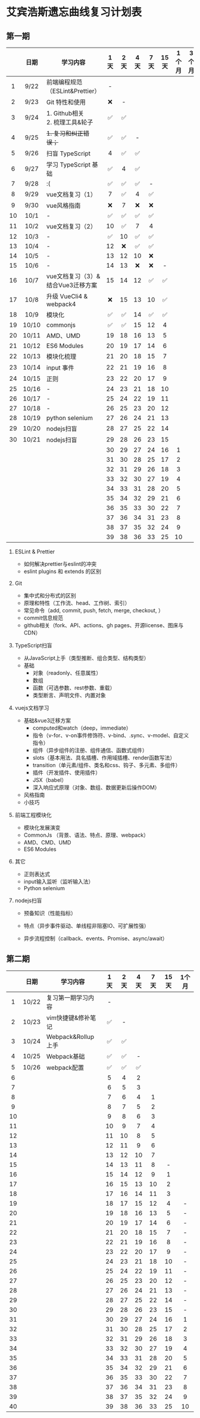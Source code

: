 # 艾宾浩斯遗忘曲线复习计划表

## 第一期

|      | 日期  | 学习内容                             | 1天  | 2天  | 4天  | 7天  | 15天 | 1个月 | 3个月 |
| :--: | :---: | ------------------------------------ | :--: | :--: | :--: | :--: | :--: | :---: | :---: |
|  1   | 9/22  | 前端编程规范（ESLint&Prettier）      |  -   |      |      |      |      |       |       |
|  2   | 9/23  | Git 特性和使用                       |  ❌   |  -   |      |      |      |       |       |
|  3   | 9/24  | 1. Github相关<br />2. 梳理工具&轮子  |  ✅   |  ✅   |      |      |      |       |       |
|  4   | 9/25  | <strike>1. 复习和纠正错误；</strike> |  ✅   |  ✅   |  -   |      |      |       |       |
|  5   | 9/26  | 扫盲 TypeScript                      |  4   |  ✅   |  ✅   |      |      |       |       |
|  6   | 9/27  | 学习 TypeScript 基础                 |  ✅   |  4   |  ✅   |      |      |       |       |
|  7   | 9/28  | :(                                   |  ✅   |  ✅   |  ✅   |  -   |      |       |       |
|  8   | 9/29  | vue文档复习（1）                     |  7   |  ✅   |  4   |  ✅   |      |       |       |
|  9   | 9/30  | vue风格指南                          |  ❌   |  7   |  ❌   |  ❌   |      |       |       |
|  10  | 10/1  | -                                    |  ✅   |  ✅   |  ✅   |  ✅   |      |       |       |
|  11  | 10/2  | vue文档复习（2）                     |  10  |  ✅   |  7   |  4   |      |       |       |
|  12  | 10/3  | -                                    |  ✅   |  10  |  ✅   |  ✅   |      |       |       |
|  13  | 10/4  | -                                    |  12  |  ❌   |  ✅   |  ✅   |      |       |       |
|  14  | 10/5  | -                                    |  13  |  12  |  10  |  ❌   |      |       |       |
|  15  | 10/6  | -                                    |  14  |  13  |  ❌   |  ❌   |  -   |       |       |
|  16  | 10/7  | vue文档复习（3）&结合Vue3迁移方案    |  15  |  14  |  12  |  ✅   |  ✅   |       |       |
|  17  | 10/8  | 升级 VueCli4 & webpack4              |  ❌   |  15  |  13  |  10  |  ✅   |       |       |
|  18  | 10/9  | 模块化                               |  ✅   |  ✅   |  14  |  ✅   |  ✅   |       |       |
|  19  | 10/10 | commonjs                             |  ✅   |  ✅   |  15  |  12  |  4   |       |       |
|  20  | 10/11 | AMD、UMD                             |  19  |  18  |  16  |  13  |  5   |       |       |
|  21  | 10/12 | ES6 Modules                          |  20  |  19  |  17  |  14  |  6   |       |       |
|  22  | 10/13 | 模块化梳理                           |  21  |  20  |  18  |  15  |  7   |       |       |
|  23  | 10/14 | input 事件                           |  22  |  21  |  19  |  16  |  8   |       |       |
|  24  | 10/15 | 正则                                 |  23  |  22  |  20  |  17  |  9   |       |       |
|  25  | 10/16 | -                                    |  24  |  23  |  21  |  18  |  10  |       |       |
|  26  | 10/17 | -                                    |  25  |  24  |  22  |  19  |  11  |       |       |
|  27  | 10/18 | -                                    |  26  |  25  |  23  |  20  |  12  |       |       |
|  28  | 10/19 | python selenium                      |  27  |  26  |  24  |  21  |  13  |       |       |
|  29  | 10/20 | nodejs扫盲                           |  28  |  27  |  25  |  22  |  14  |       |       |
|  30  | 10/21 | nodejs扫盲                           |  29  |  28  |  26  |  23  |  15  |       |       |
|      |       |                                      |  30  |  29  |  27  |  24  |  16  |   1   |       |
|      |       |                                      |  31  |  30  |  28  |  25  |  17  |   2   |       |
|      |       |                                      |  32  |  31  |  29  |  26  |  18  |   3   |       |
|      |       |                                      |  33  |  32  |  30  |  27  |  19  |   4   |       |
|      |       |                                      |  34  |  33  |  31  |  28  |  20  |   5   |       |
|      |       |                                      |  35  |  34  |  32  |  29  |  21  |   6   |       |
|      |       |                                      |  36  |  35  |  33  |  30  |  22  |   7   |       |
|      |       |                                      |  37  |  36  |  34  |  31  |  23  |   8   |       |
|      |       |                                      |  38  |  37  |  35  |  32  |  24  |   9   |       |
|      |       |                                      |  39  |  38  |  36  |  33  |  25  |  10   |       |

1. ESLint & Prettier 

   - 如何解决prettier与eslint的冲突
   - eslint plugins 和 extends 的区别

2. Git

   - 集中式和分布式的区别
   - 原理和特性（工作流、head、工作树、索引）
   - 常见命令（add, commit, push, fetch, merge, checkout, ）
   - commit信息规范
   - github相关（fork、API、actions、gh pages、开源license、图床与CDN）

3. TypeScript扫盲

   - 从JavaScript上手（类型推断、组合类型、结构类型）
   - 基础
     - 对象（readonly、任意属性）
     - 数组
     - 函数（可选参数、rest参数、重载）
     - 类型断言、声明文件、内置对象

4. vuejs文档学习

   - 基础&vue3迁移方案
     - computed和watch（deep，immediate）
     - 指令（v-for、v-on事件修饰符、v-bind、.sync、v-model、自定义指令）
     - 组件（异步组件的注册、组件通信、函数式组件）
     - slots（基本用法、具名插槽、作用域插槽、render函数写法）
     - transition（单元素/组件、类名和css、钩子、多元素、多组件）
     - 插件（开发插件、使用插件）
     - JSX（babel）
     - 深入响应式原理（对象、数组、数据更新后操作DOM）
   - 风格指南
   - 小技巧

5. 前端工程模块化

   - 模块化发展演变
   - CommonJs （背景、语法、特点、原理、webpack）
   - AMD、CMD、UMD
   - ES6 Modules

6. 其它

   - 正则表达式
   - input输入监听（监听输入法）
   - Python selenium

7. nodejs扫盲

   - 预备知识（性能指标）
   - 特点（异步事件驱动、单线程非阻塞IO、可扩展性强）

   - 异步流程控制（callback、events、Promise、async/await）

## 第二期

|      | 日期  | 学习内容           | 1天  | 2天  | 4天  | 7天  | 15天 | 1个月 |
| :--: | :---: | ------------------ | :--: | :--: | :--: | :--: | :--: | :---: |
|  1   | 10/22 | 复习第一期学习内容 |  -   |      |      |      |      |       |
|  2   | 10/23 | vim快捷键&修补笔记 |  ✅   |  -   |      |      |      |       |
|  3   | 10/24 | Webpack&Rollup上手 |  ✅   |  ✅   |      |      |      |       |
|  4   | 10/25 | Webpack基础        |  ✅   |  ✅   |  -   |      |      |       |
|  5   | 10/26 | webpack配置        |  ✅   |  ✅   |  ✅   |      |      |       |
|  6   |       |                    |  5   |  4   |  2   |      |      |       |
|  7   |       |                    |  6   |  5   |  3   |      |      |       |
|  8   |       |                    |  7   |  6   |  4   |  1   |      |       |
|  9   |       |                    |  8   |  7   |  5   |  2   |      |       |
|  10  |       |                    |  9   |  8   |  6   |  3   |      |       |
|  11  |       |                    |  10  |  9   |  7   |  4   |      |       |
|  12  |       |                    |  11  |  10  |  8   |  5   |      |       |
|  13  |       |                    |  12  |  11  |  9   |  6   |      |       |
|  14  |       |                    |  13  |  12  |  10  |  7   |      |       |
|  15  |       |                    |  14  |  13  |  11  |  8   |  -   |       |
|  16  |       |                    |  15  |  14  |  12  |  9   |  1   |       |
|  17  |       |                    |  16  |  15  |  13  |  10  |  2   |       |
|  18  |       |                    |  17  |  16  |  14  |  11  |  3   |       |
|  19  |       |                    |  18  |  17  |  15  |  12  |  4   |   -   |
|  20  |       |                    |  19  |  18  |  16  |  13  |  5   |   -   |
|  21  |       |                    |  20  |  19  |  17  |  14  |  6   |   -   |
|  22  |       |                    |  21  |  20  |  18  |  15  |  7   |   -   |
|  23  |       |                    |  22  |  21  |  19  |  16  |  8   |   -   |
|  24  |       |                    |  23  |  22  |  20  |  17  |  9   |   -   |
|  25  |       |                    |  24  |  23  |  21  |  18  |  10  |   -   |
|  26  |       |                    |  25  |  24  |  22  |  19  |  11  |   -   |
|  27  |       |                    |  26  |  25  |  23  |  20  |  12  |   -   |
|  28  |       |                    |  27  |  26  |  24  |  21  |  13  |   -   |
|  29  |       |                    |  28  |  27  |  25  |  22  |  14  |   -   |
|  30  |       |                    |  29  |  28  |  26  |  23  |  15  |   -   |
|  31  |       |                    |  30  |  29  |  27  |  24  |  16  |   1   |
|  32  |       |                    |  31  |  30  |  28  |  25  |  17  |   2   |
|  33  |       |                    |  32  |  31  |  29  |  26  |  18  |   3   |
|  34  |       |                    |  33  |  32  |  30  |  27  |  19  |   4   |
|  35  |       |                    |  34  |  33  |  31  |  28  |  20  |   5   |
|  36  |       |                    |  35  |  34  |  32  |  29  |  21  |   6   |
|  37  |       |                    |  36  |  35  |  33  |  30  |  22  |   7   |
|  38  |       |                    |  37  |  36  |  34  |  31  |  23  |   8   |
|  39  |       |                    |  38  |  37  |  35  |  32  |  24  |   9   |
|  40  |       |                    |  39  |  38  |  36  |  33  |  25  |  10   |
